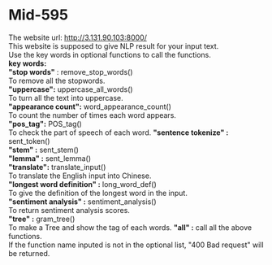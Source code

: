 # Mid-595  
The website url: http://3.131.90.103:8000/   
This website is supposed to give NLP result for your input text.  
Use the key words in optional functions to call the functions.  
**key words:**  
  **"stop words"** : remove_stop_words()  
      To remove all the stopwords.  
  **"uppercase":**  uppercase_all_words()  
      To turn all the text into uppercase.  
  **"appearance count":** word_appearance_count()  
      To count the number of times each word appears.  
  **"pos_tag":** POS_tag()  
      To check the part of speech of each word.
  **"sentence tokenize" :** sent_token()  
  **"stem" :** sent_stem()  
  **"lemma" :** sent_lemma()  
  **"translate":** translate_input()  
      To translate the English input into Chinese.  
  **"longest word definition" :** long_word_def()  
      To give the definition of the longest word in the input.  
  **"sentiment analysis" :** sentiment_analysis()  
      To return sentiment analysis scores.  
  **"tree" :** gram_tree()  
      To make a Tree and show the tag of each words.
  **"all" :** call all the above functions.  
  If the function name inputed is not in the optional list, "400 Bad request" will be returned.  
